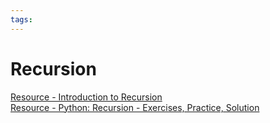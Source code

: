 ```yaml
---
tags:
---
```


# Recursion

[Resource - Introduction to Recursion](https://www.geeksforgeeks.org/introduction-to-recursion-data-structure-and-algorithm-tutorials/)  
[Resource - Python: Recursion - Exercises, Practice, Solution](https://www.w3resource.com/python-exercises/data-structures-and-algorithms/python-recursion.php)
